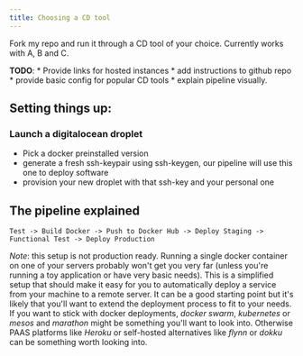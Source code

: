 ```yaml
---
title: Choosing a CD tool
---
```


Fork my repo and run it through a CD tool of your choice. Currently works with A, B and C.

**TODO**: 
    * Provide links for hosted instances
    * add instructions to github repo
    * provide basic config for popular CD tools
    * explain pipeline visually.

## Setting things up:

###  Launch a digitalocean droplet
* Pick a docker preinstalled version
* generate a fresh ssh-keypair using ssh-keygen, our pipeline will use this one to deploy software
* provision your new droplet with that ssh-key and your personal one

## The pipeline explained

    Test -> Build Docker -> Push to Docker Hub -> Deploy Staging -> Functional Test -> Deploy Production

*Note*: this setup is not production ready. Running a single docker container on one of your servers probably won't get you very far (unless you're running a toy application or have very basic needs). This is a simplified setup that should make it easy for you to automatically deploy a service from your machine to a remote server. It can be a good starting point but it's likely that you'll want to extend the deployment process to fit to your needs. If you want to stick with docker deployments, _docker swarm_, _kubernetes_ or _mesos_ and _marathon_ might be something you'll want to look into. Otherwise PAAS platforms like _Heroku_ or self-hosted alternatives like _flynn_ or _dokku_ can be something worth looking into.
